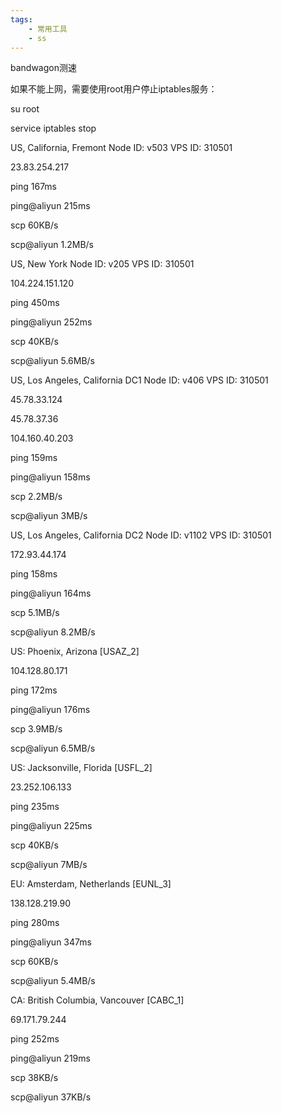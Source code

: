 ```yaml
---
tags:
    - 常用工具
    - ss
---
```


bandwagon测速

如果不能上网，需要使用root用户停止iptables服务：

su root

service iptables stop



US, California, Fremont    Node ID: v503    VPS ID: 310501

23.83.254.217

ping 167ms

ping@aliyun 215ms

scp 60KB/s

scp@aliyun 1.2MB/s



US, New York    Node ID: v205    VPS ID: 310501

104.224.151.120

ping 450ms

ping@aliyun 252ms

scp 40KB/s

scp@aliyun 5.6MB/s



US, Los Angeles, California DC1   Node ID: v406    VPS ID: 310501

45.78.33.124

45.78.37.36

104.160.40.203

ping 159ms

ping@aliyun 158ms

scp 2.2MB/s

scp@aliyun 3MB/s



US, Los Angeles, California DC2    Node ID: v1102    VPS ID: 310501

172.93.44.174

ping 158ms

ping@aliyun 164ms

scp 5.1MB/s

scp@aliyun 8.2MB/s





US: Phoenix, Arizona [USAZ_2] 

104.128.80.171

ping 172ms

ping@aliyun 176ms

scp 3.9MB/s

scp@aliyun 6.5MB/s



US: Jacksonville, Florida [USFL_2]

23.252.106.133

ping 235ms

ping@aliyun 225ms

scp 40KB/s

scp@aliyun 7MB/s



EU: Amsterdam, Netherlands [EUNL_3]

138.128.219.90

ping 280ms

ping@aliyun 347ms

scp 60KB/s

scp@aliyun 5.4MB/s



CA: British Columbia, Vancouver [CABC_1]

69.171.79.244

ping 252ms

ping@aliyun 219ms

scp 38KB/s

scp@aliyun 37KB/s



